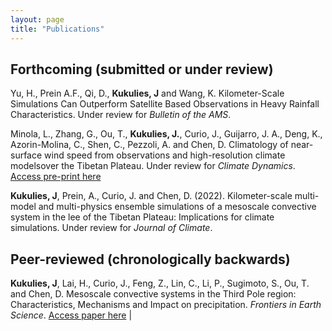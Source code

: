 ```yaml
---
layout: page
title: "Publications"
---
```


<style>
td, th {
   border: none!important;
   }
   </style>
 
 
## Forthcoming (submitted or under review) 

Yu, H.,  Prein A.F., Qi, D., **Kukulies, J** and Wang, K. Kilometer-Scale Simulations Can Outperform Satellite Based Observations in Heavy Rainfall Characteristics. Under review for *Bulletin of the AMS*. 

Minola, L., Zhang, G., Ou, T., **Kukulies, J.**, Curio, J., Guijarro, J. A., Deng, K., Azorin-Molina, C.,  Shen, C., Pezzoli, A. and Chen, D. Climatology of near-surface wind speed from observations and high-resolution climate modelsover the Tibetan Plateau. Under review for *Climate Dynamics*. [Access pre-print here](https://www.researchsquare.com/article/rs-2470952/v1)

**Kukulies, J**, Prein, A.,  Curio, J. and Chen, D. (2022). Kilometer-scale multi-model and multi-physics ensemble simulations of a mesoscale convective system in the lee of the Tibetan Plateau: Implications for climate simulations. Under review for *Journal of Climate*. 


## Peer-reviewed (chronologically backwards)


**Kukulies, J**, Lai, H.,  Curio, J., Feng, Z., Lin, C., Li, P., Sugimoto, S., Ou, T. and Chen, D. Mesoscale convective systems in the Third Pole region: Characteristics, Mechanisms and Impact on precipitation. *Frontiers in Earth Science*. [Access paper here](https://www.frontiersin.org/articles/10.3389/feart.2023.1143380/full) | <span class="__dimensions_badge_embed__" data-doi=" 10.3389/feart.2023.1143380" data-style="small_circle"></span><script async src="https://badge.dimensions.ai/badge.js" charset="utf-8"></script


Ou, T., Chen, D., Tang, J., Lin, C., Wang X., **Kukulies, J.** and Lai, H (2023). Wet bias of summer precipitation in the northwestern Tibetan Plateau in ERA5 is linked to weakened lower-level southerly wind over the plateau. *Climate Dynamics*, 1-15. [ Access paper here](https://link.springer.com/article/10.1007/s00382-023-06672-3) | <span class="__dimensions_badge_embed__" data-doi="10.1007/s00382-023-06672-3" data-style="small_circle"></span><script async src="https://badge.dimensions.ai/badge.js" charset="utf-8"></script


Prein, A. F., Ban, N., Ou, T., Tang, J., Sakaguchi, K., Collier, E., Jayanarayanan, S., Sobolowski, S., Li, L., Chen, X., Zhou, X., Lai, H., Sugimoto, S., Zhou, L., Hasson, S., Ekstrom, M., Pothapakula, P., Ahrens, B., Stuart, R., Steen-Larsen, H. C., Leung, R. Belusic, D., **Kukulies, J.** , Curio, J. and Chen, D. (2022). Towards Ensemble-Based Kilometer-Scale Climate Simulations over the Third Pole region. *Climate Dynamics*, 1-27. [ Access paper here](https://link.springer.com/article/10.1007/s00382-022-06543-3) | <span class="__dimensions_badge_embed__" data-doi="10.1007/s00382-022-06543-3" data-style="small_circle"></span><script async src="https://badge.dimensions.ai/badge.js" charset="utf-8"></script


**Kukulies, J.**, Chen, D. and Curio, J. (2021). The Role of Mesoscale Convective Systems in Precipitation in the Tibetan Plateau Region. *Journal of Geophysical Research: Atmospheres*, 126(23), e2021JD035279. [ Access paper here](https://agupubs.onlinelibrary.wiley.com/doi/full/10.1029/2021JD035279) | <span class="__dimensions_badge_embed__" data-doi="10.1029/2021JD035279" data-style="small_circle"></span><script async src="https://badge.dimensions.ai/badge.js" charset="utf-8"></script
            

Zhang, X., Yin, Y., **Kukulies, J.**, Li, Y., Kuang, X., He, C., and Chen, J. (2021). Revisiting Lightning Activity and Parameterization Using Geostationary Satellite Observations. *Remote Sensing*, 13(19). [ Access paper here](https://www.mdpi.com/2072-4292/13/19/3866) | <span class="__dimensions_badge_embed__" data-doi="10.3390/rs13193866" data-style="small_circle"></span><script async src="https://badge.dimensions.ai/badge.js" charset="utf-8"></script


Lai, H. W., Chen, H. W., **Kukulies, J.**, Ou, T. and Chen, D. (2020). Regionalization of seasonal precipitation over the Tibetan Plateau and associated large-scale atmospheric systems. *Journal of Climate*, 1-45. [ Access paper here](https://journals.ametsoc.org/view/journals/clim/34/7/JCLI-D-20-0521.1.xml) | <span class="__dimensions_badge_embed__" data-doi="10.1175/JCLI-D-20-0521.1" data-style="small_circle"></span><script async src="https://badge.dimensions.ai/badge.js" charset="utf-8"></script


**Kukulies, J.**, Chen, D. and Wang, M. (2020). Temporal and spatial variations of convection and precipitation over the Tibetan Plateau based on recent satellite observations. Part II: Precipitation climatology derived from GPM. *International Journal of Climatology*. [ Access paper here](https://rmets.onlinelibrary.wiley.com/doi/full/10.1002/joc.6493) | <span class="__dimensions_badge_embed__" data-doi="10.1002/joc.6493" data-style="small_circle"></span><script async src="https://badge.dimensions.ai/badge.js" charset="utf-8"></script


**Kukulies, J.**, Chen, D. and Wang, M. (2019). Temporal and spatial variations of convection and precipitation over the Tibetan Plateau based on recent satellite observations.Part I: Cloud climatology derived from CloudSat and CALIPSO. *International Journal of Climatology*. [ Access paper here](https://rmets.onlinelibrary.wiley.com/doi/full/10.1002/joc.6162) | <span class="__dimensions_badge_embed__" data-doi="10.1002/joc.6162" data-style="small_circle"></span><script async src="https://badge.dimensions.ai/badge.js" charset="utf-8"></script
